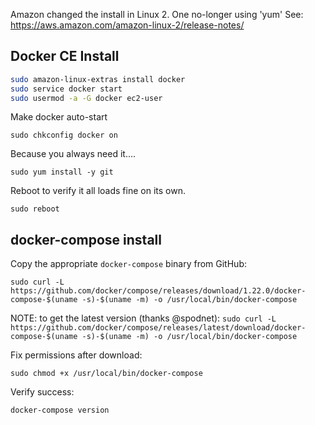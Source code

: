 Amazon changed the install in Linux 2. One no-longer using 'yum'
See: https://aws.amazon.com/amazon-linux-2/release-notes/

## Docker CE Install

```sh
sudo amazon-linux-extras install docker
sudo service docker start
sudo usermod -a -G docker ec2-user
```

Make docker auto-start

`sudo chkconfig docker on`

Because you always need it....

`sudo yum install -y git`

Reboot to verify it all loads fine on its own.

`sudo reboot`

## docker-compose install

Copy the appropriate `docker-compose` binary from GitHub:

`sudo curl -L https://github.com/docker/compose/releases/download/1.22.0/docker-compose-$(uname -s)-$(uname -m) -o /usr/local/bin/docker-compose`

NOTE: to get the latest version (thanks @spodnet):
`sudo curl -L https://github.com/docker/compose/releases/latest/download/docker-compose-$(uname -s)-$(uname -m) -o /usr/local/bin/docker-compose`

Fix permissions after download: 

`sudo chmod +x /usr/local/bin/docker-compose`

Verify success: 

`docker-compose version`
